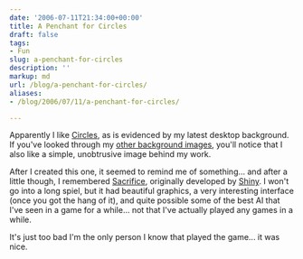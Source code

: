 ```yaml
---
date: '2006-07-11T21:34:00+00:00'
title: A Penchant for Circles
draft: false
tags:
- Fun
slug: a-penchant-for-circles
description: ''
markup: md
url: /blog/a-penchant-for-circles/
aliases:
- /blog/2006/07/11/a-penchant-for-circles/

---
```


Apparently I like [Circles](http://bradmontgomery.net/images/Circles.png), as is evidenced by my latest desktop background. If you've looked through my [other background images](http://bradmontgomery.net/show.php?page=project_Backgrounds), you'll notice that I also like a simple, unobtrusive image behind my work.   
  
After I created this one, it seemed to remind me of something... and after a little though, I remembered [Sacrifice](http://www.interplay.com/games/product.asp?Gameid=300), originally developed by [Shiny](http://www.shiny.com). I won't go into a long spiel, but it had beautiful graphics, a very interesting interface (once you got the hang of it), and quite possible some of the best AI that I've seen in a game for a while... not that I've actually played any games in a while.  
  
It's just too bad I'm the only person I know that played the game... it was nice.